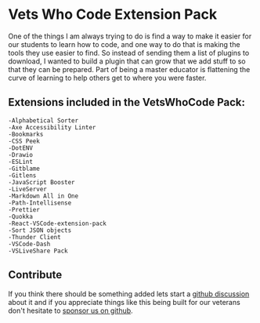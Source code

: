 # Vets Who Code Extension Pack

One of the things I am always trying to do is find a way to make it easier for our students to learn how to code, and one way to do that is making the tools they use easier to find. So instead of sending them a list of plugins to download, I wanted to build a plugin that can grow that we add stuff to so that they can be prepared. Part of being a master educator is flattening the curve of learning to help others get to where you were faster. 


## Extensions included in the VetsWhoCode Pack:
    -Alphabetical Sorter
    -Axe Accessibility Linter
    -Bookmarks
    -CSS Peek
    -DotENV
    -Drawio
    -ESLint
    -Gitblame
    -Gitlens
    -JavaScript Booster
    -LiveServer
    -Markdown All in One
    -Path-Intellisense
    -Prettier
    -Quokka
    -React-VSCode-extension-pack
    -Sort JSON objects
    -Thunder Client
    -VSCode-Dash
    -VSLiveShare Pack


## Contribute
If you think there should be something added lets start a [github discussion](https://github.com/Vets-Who-Code/vetswhocode-extension-pack/discussions) about it and if you appreciate things like this being built for our veterans don't hesitate to [sponsor us on github](https://github.com/sponsors/Vets-Who-Code).
